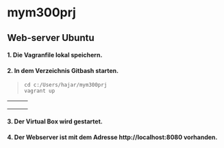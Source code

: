 # mym300prj
## Web-server Ubuntu
#### 1. Die Vagranfile lokal speichern. 
#### 2. In dem Verzeichnis Gitbash starten.
>     cd c:/Users/hajar/mym300prj
>     vagrant up

|          |               |       |
|----------|:-------------:|------:|
|          |               |       |
|          |               |       |
|          |               |       |

#### 3. Der Virtual Box wird gestartet. 
#### 4. Der Webserver ist mit dem Adresse http://localhost:8080 vorhanden.
